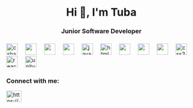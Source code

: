 <h1 align="center">Hi 👋, I'm Tuba</h1>
<h3 align="center">Junior Software Developer</h3>



###

<div align="left">
  <img src="https://cdn.jsdelivr.net/gh/devicons/devicon/icons/csharp/csharp-original.svg" height="30" alt="csharp logo"  />
  <img width="12" />
  <img src="https://cdn.jsdelivr.net/gh/devicons/devicon/icons/angular/angular-original.svg" height="30"  />
  <img width="12" />
  <img src="https://cdn.jsdelivr.net/gh/devicons/devicon@latest/icons/ionic/ionic-original.svg"height="30"  />
  <img width="12" />
  <img src="https://cdn.jsdelivr.net/gh/devicons/devicon@latest/icons/dotnetcore/dotnetcore-original.svg" height="30" />
  <img width="12" />
  <img src="https://cdn.jsdelivr.net/gh/devicons/devicon@latest/icons/typescript/typescript-original.svg" 
 height="30" alt="javascript logo"  />
  <img width="12" />
  <img src="https://cdn.jsdelivr.net/gh/devicons/devicon/icons/html5/html5-original.svg" height="30" alt="html5 logo"  />
  <img width="12" />
  <img src="https://cdn.jsdelivr.net/gh/devicons/devicon@latest/icons/sass/sass-original.svg" height="30" />
  <img width="12" />
<img src="https://cdn.jsdelivr.net/gh/devicons/devicon@latest/icons/bootstrap/bootstrap-original.svg"height="30" />
  <img width="12" />
<img src="https://cdn.jsdelivr.net/gh/devicons/devicon@latest/icons/tailwindcss/tailwindcss-original-wordmark.svg"height="30" />
  <img width="12" />

  <img src="https://cdn.jsdelivr.net/gh/devicons/devicon/icons/css3/css3-original.svg" height="30" alt="css3 logo"  />
  <img width="12" />
  <img src="https://cdn.jsdelivr.net/gh/devicons/devicon/icons/react/react-original.svg" height="30" alt="react logo"  />
  <img width="12" />
  <img src="https://cdn.jsdelivr.net/gh/devicons/devicon/icons/unity/unity-original.svg" height="30" alt="unity white logo"  />
  <img width="12" />

 
</div>

###

<h3 align="left">Connect with me:</h3>
<p align="left">
<a href="https://linkedin.com/in/tugbaevcil/" target="blank"><img align="center" src="https://raw.githubusercontent.com/rahuldkjain/github-profile-readme-generator/master/src/images/icons/Social/linked-in-alt.svg" alt="https://www.linkedin.com/in/tugbaevcil/" height="30" width="40" /></a>

</p>

